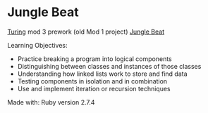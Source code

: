 # Jungle Beat

[Turing](turing.edu) mod 3 prework (old Mod 1 project) [Jungle Beat](https://backend.turing.edu/module1/projects/jungle_beat)

Learning Objectives:
* Practice breaking a program into logical components
* Distinguishing between classes and instances of those classes
* Understanding how linked lists work to store and find data
* Testing components in isolation and in combination
* Use and implement iteration or recursion techniques


Made with: 
Ruby version 2.7.4


